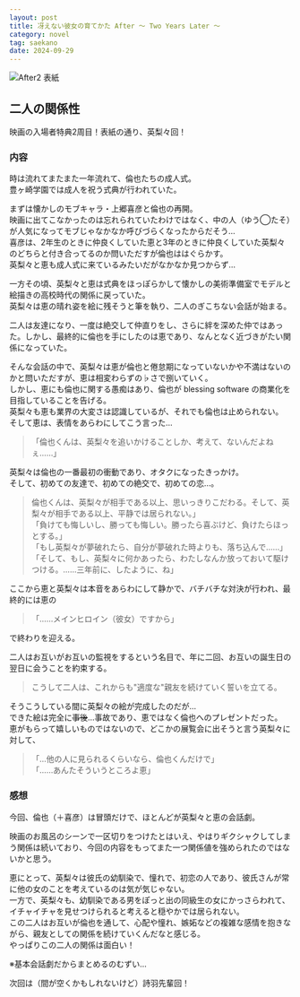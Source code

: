 ```yaml
---
layout: post
title: 冴えない彼女の育てかた After 〜 Two Years Later 〜
category: novel
tag: saekano
date: 2024-09-29
---
```


![After2 表紙]({{site.baseurl}}/pic/saekano/fine/after-2.png)

## 二人の関係性

映画の入場者特典2周目！表紙の通り、英梨々回！

### 内容

時は流れてまたまた一年流れて、倫也たちの成人式。  
豊ヶ崎学園では成人を祝う式典が行われていた。

まずは懐かしのモブキャラ・上郷喜彦と倫也の再開。  
映画に出てこなかったのは忘れられていたわけではなく、中の人（ゆう◯たそ）が人気になってモブじゃなかなか呼びづらくなったからだそう…  
喜彦は、2年生のときに仲良くしていた恵と3年のときに仲良くしていた英梨々のどちらと付き合ってるのか問いただすが倫也ははぐらかす。  
英梨々と恵も成人式に来ているみたいだがなかなか見つからず…

一方その頃、英梨々と恵は式典をほっぽらかして懐かしの美術準備室でモデルと絵描きの高校時代の関係に戻っていた。  
英梨々は恵の晴れ姿を絵に残そうと筆を執り、二人のぎこちない会話が始まる。  

二人は友達になり、一度は絶交して仲直りをし、さらに絆を深めた仲ではあった。しかし、最終的に倫也を手にしたのは恵であり、なんとなく近づきがたい関係になっていた。  

そんな会話の中で、英梨々は恵が倫也と倦怠期になっていないかや不満はないのかと問いただすが、恵は相変わらずの♭さで捌いていく。  
しかし、恵にも倫也に関する愚痴はあり、倫也が blessing software の商業化を目指していることを告げる。  
英梨々も恵も業界の大変さは認識しているが、それでも倫也は止められない。  
そして恵は、表情をあらわにしてこう言った…
>「倫也くんは、英梨々を追いかけることしか、考えて、ないんだよねぇ……」

英梨々は倫也の一番最初の衝動であり、オタクになったきっかけ。  
そして、初めての友達で、初めての絶交で、初めての恋…。  
>倫也くんは、英梨々が相手である以上、思いっきりこだわる。そして、英梨々が相手である以上、平静では居られない。」  
「負けても悔しいし、勝っても悔しい。勝ったら喜ぶけど、負けたらほっとする。」  
「もし英梨々が夢破れたら、自分が夢破れた時よりも、落ち込んで……」  
「そして、もし、英梨々に何かあったら、わたしなんか放っておいて駆けつける。……三年前に、したように、ね」

ここから恵と英梨々は本音をあらわにして静かで、バチバチな対決が行われ、最終的には恵の
>「……メインヒロイン（彼女）ですから」

で終わりを迎える。

二人はお互いがお互いの監視をするという名目で、年に二回、お互いの誕生日の翌日に会うことを約束する。  
>こうして二人は、これからも"適度な"親友を続けていく誓いを立てる。

そうこうしている間に英梨々の絵が完成したのだが…  
できた絵は完全に~~事後~~…事故であり、恵ではなく倫也へのプレゼントだった。  
恵がもらって嬉しいものではないので、どこかの展覧会に出そうと言う英梨々に対して、
>「…他の人に見られるくらいなら、倫也くんだけで」  
「……あんたそういうところよ恵」

### 感想

今回、倫也（＋喜彦）は冒頭だけで、ほとんどが英梨々と恵の会話劇。

映画のお風呂のシーンで一区切りをつけたとはいえ、やはりギクシャクしてしまう関係は続いており、今回の内容をもってまた一つ関係値を強められたのではないかと思う。  

恵にとって、英梨々は彼氏の幼馴染で、憧れで、初恋の人であり、彼氏さんが常に他の女のことを考えているのは気が気じゃない。  
一方で、英梨々も、幼馴染である男をぽっと出の同級生の女にかっさらわれて、イチャイチャを見せつけられると考えると穏やかでは居られない。  
この二人はお互いが倫也を通して、心配や憧れ、嫉妬などの複雑な感情を抱きながら、親友としての関係を続けていくんだなと感じる。  
やっぱりこの二人の関係は面白い！

※基本会話劇だからまとめるのむずい…

次回は（間が空くかもしれないけど）詩羽先輩回！
